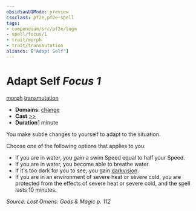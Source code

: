 ```yaml
---
obsidianUIMode: preview
cssclass: pf2e,pf2e-spell
tags:
- compendium/src/pf2e/logm
- spell/focus/1
- trait/morph
- trait/transmutation
aliases: ["Adapt Self"]
---
```

# Adapt Self *Focus 1*   
[morph](rules/traits/morph.md "Morph Effect Trait")  [transmutation](rules/traits/transmutation.md "Transmutation School Trait")  

- **Domains**: [change](compendium/setting/domains.md#Change)
- **Cast** [>>](rules/core-rulebook/chapter-9-playing-the-game.md#Actions "Two-Action") 
- **Duration**1 minute

You make subtle changes to yourself to adapt to the situation.

Choose one of the following options that applies to you.

- If you are in water, you gain a swim Speed equal to half your Speed.
- If you are in water, you become able to breathe water.
- If it's too dark for you to see, you gain [darkvision](rules/abilities/darkvision.md).
- If you are in an environment of severe heat or severe cold, you are protected from the effects of severe heat or severe cold, and the spell lasts 10 minutes.

*Source: Lost Omens: Gods & Magic p. 112*